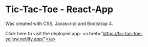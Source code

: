 # Tic-Tac-Toe  -  React-App

Was created with CSS, Javascript and Bootstrap 4.

Click here to visit the deployed app: <a href="https://tic-tac-toe-yellow.netlify.app/"</a>
